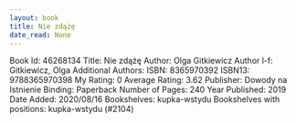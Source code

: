 ```yaml
---
layout: book
title: Nie zdążę
date_read: None
---
```


Book Id: 46268134
Title: Nie zdążę
Author: Olga Gitkiewicz
Author l-f: Gitkiewicz, Olga
Additional Authors: 
ISBN: 8365970392
ISBN13: 9788365970398
My Rating: 0
Average Rating: 3.62
Publisher: Dowody na Istnienie
Binding: Paperback
Number of Pages: 240
Year Published: 2019
Date Added: 2020/08/16
Bookshelves: kupka-wstydu
Bookshelves with positions: kupka-wstydu (#2104)

